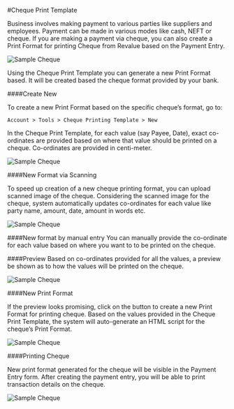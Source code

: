 #Cheque Print Template

Business involves making payment to various parties like suppliers and employees. Payment can be made in various modes like cash, NEFT or cheque. If you are making a payment via cheque, you can also create a Print Format for printing Cheque from Revalue based on the Payment Entry.

<img class="screenshot" alt="Sample Cheque" src="{{docs_base_url}}/assets/img/setup/print/sample-cheque.jpg">

Using the Cheque Print Template you can generate a new Print Format based. It will be created based the cheque format provided by your bank. 

####Create New

To create a new Print Format based on the specific cheque’s format, go to:

`Account > Tools > Cheque Printing Template > New`

In the Cheque Print Template, for each value (say Payee, Date), exact co-ordinates are provided based on where that value should be printed on a cheque. Co-ordinates are provided in centi-meter.

<img class="screenshot" alt="Sample Cheque" src="{{docs_base_url}}/assets/img/setup/print/cheque-1.png">

####New Format via Scanning

To speed up creation of a new cheque printing format, you can upload scanned image of the cheque. Considering the scanned image for the cheque, system automatically updates co-ordinates for each value like party name, amount, date, amount in words etc.

<img class="screenshot" alt="Sample Cheque" src="{{docs_base_url}}/assets/img/setup/print/cheque-2.png">

####New format by manual entry
You can manually provide the co-ordinate for each value based on where you want to to be printed on the cheque.

####Preview
Based on co-ordinates provided for all the values, a preview be shown as to how the values will be printed on the cheque.

<img class="screenshot" alt="Sample Cheque" src="{{docs_base_url}}/assets/img/setup/print/cheque-3.png">

####New Print Format

If the preview looks promising, click on the button to create a new Print Format for printing cheque. Based on the values provided in the Cheque Print Template, the system will auto-generate an HTML script for the cheque’s Print Format.

<img class="screenshot" alt="Sample Cheque" src="{{docs_base_url}}/assets/img/setup/print/cheque-4.png">

####Printing Cheque

New print format generated for the cheque will be visible in the Payment Entry form. After creating the payment entry, you will be able to print transaction details on the cheque.

<img class="screenshot" alt="Sample Cheque" src="{{docs_base_url}}/assets/img/setup/print/cheque-5.gif">



